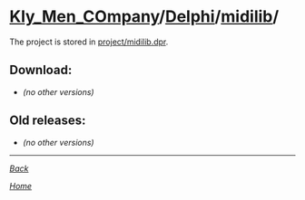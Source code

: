 ﻿# [Kly_Men_COmpany](https://github.com/aleksusklim/Kly_Men_COmpany "Kly_Men_COmpany")/[Delphi](https://github.com/aleksusklim/Kly_Men_COmpany/tree/master/Delphi "Kly_Men_COmpany/Delphi/")/[midilib](https://github.com/aleksusklim/midilib "Kly_Men_COmpany/Delphi/midilib/")/

The project is stored in [project/midilib.dpr](./project/midilib.dpr).

## Download:

- _(no other versions)_

## Old releases:

- _(no other versions)_

---

_[Back](https://github.com/aleksusklim/Kly_Men_COmpany/tree/master/Delphi "Kly_Men_COmpany/Delphi/")_

_[Home](https://github.com/aleksusklim/Kly_Men_COmpany "Kly_Men_COmpany")_
